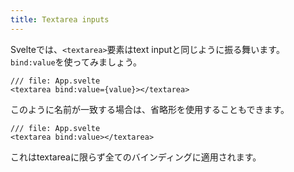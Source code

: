 ```yaml
---
title: Textarea inputs
---
```


Svelteでは、`<textarea>`要素はtext inputと同じように振る舞います。`bind:value`を使ってみましょう。

```svelte
/// file: App.svelte
<textarea bind:value={value}></textarea>
```

このように名前が一致する場合は、省略形を使用することもできます。

```svelte
/// file: App.svelte
<textarea bind:value></textarea>
```

これはtextareaに限らず全てのバインディングに適用されます。
